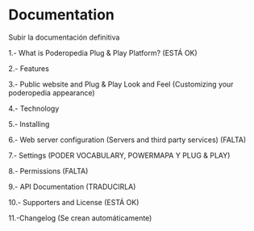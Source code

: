 Documentation
=============

Subir la documentación definitiva


1.- What is Poderopedia Plug & Play Platform? (ESTÁ OK)

2.- Features

3.- Public website and Plug & Play Look and Feel (Customizing your poderopedia appearance)

4.- Technology

5.- Installing 

6.- Web server configuration (Servers and third party services) (FALTA)

7.- Settings (PODER VOCABULARY, POWERMAPA Y PLUG & PLAY)

8.- Permissions (FALTA)

9.- API Documentation (TRADUCIRLA)

10.- Supporters and License (ESTÁ OK)

11.-Changelog (Se crean automáticamente)
